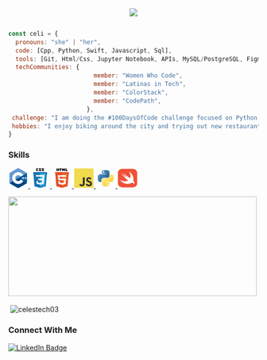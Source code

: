 <h1 align = "center"><img src = "https://user-images.githubusercontent.com/57969388/172243327-b9fc0ca5-c74c-4d0c-93bb-51821555badb.png"></a></h1>

```javascript
const celi = {
  pronouns: "she" | "her",
  code: [Cpp, Python, Swift, Javascript, Sql],
  tools: [Git, Html/Css, Jupyter Notebook, APIs, MySQL/PostgreSQL, Figma],
  techCommunities: {
                        member: "Women Who Code",
                        member: "Latinas in Tech",
                        member: "ColorStack",
                        member: "CodePath",
                      },
 challenge: "I am doing the #100DaysOfCode challenge focused on Python and DS&A",
 hobbies: "I enjoy biking around the city and trying out new restaurants"
}
```

<h3 align="left">Skills</h3>
<p align="left"> <a href="https://www.w3schools.com/cpp/" target="_blank" rel="noreferrer"> <img src="https://raw.githubusercontent.com/devicons/devicon/master/icons/cplusplus/cplusplus-original.svg" alt="cplusplus" width="40" height="40"/> </a> <a href="https://www.w3schools.com/css/" target="_blank" rel="noreferrer"> <img src="https://raw.githubusercontent.com/devicons/devicon/master/icons/css3/css3-original-wordmark.svg" alt="css3" width="40" height="40"/> </a> <a href="https://www.w3.org/html/" target="_blank" rel="noreferrer"> <img src="https://raw.githubusercontent.com/devicons/devicon/master/icons/html5/html5-original-wordmark.svg" alt="html5" width="40" height="40"/> </a> <a href="https://developer.mozilla.org/en-US/docs/Web/JavaScript" target="_blank" rel="noreferrer"> <img src="https://raw.githubusercontent.com/devicons/devicon/master/icons/javascript/javascript-original.svg" alt="javascript" width="40" height="40"/> </a> <a href="https://www.python.org" target="_blank" rel="noreferrer"> <img src="https://raw.githubusercontent.com/devicons/devicon/master/icons/python/python-original.svg" alt="python" width="40" height="40"/> </a> <a href="https://developer.apple.com/swift/" target="_blank" rel="noreferrer"> <img src="https://raw.githubusercontent.com/devicons/devicon/master/icons/swift/swift-original.svg" alt="swift" width="40" height="40"/> </a> </p>

<div align="left">
  <img src="https://media.giphy.com/media/L1R1tvI9svkIWwpVYr/giphy.gif" width="500" height="200"/>
</div>

<p>&nbsp;<img align="center" src="https://github-readme-stats.vercel.app/api?username=celestech03&theme=ayu-mirage&show_icons=true&locale=en" alt="celestech03" /></p>

<h3 align="left">Connect With Me</h3>
<a href="https://www.linkedin.com/in/celesteurena/">
    <img src="https://img.shields.io/badge/LinkedIn-blue?style=for-the-badge&logo=linkedin&logoColor=white" alt="LinkedIn Badge"/>
  </a>

